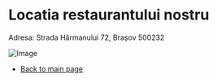 # Locatia restaurantului nostru
Adresa: Strada Hărmanului 72, Brașov 500232

![Image](../images/locatie_restaurant.jpg)

- [Back to main page](main.md)
